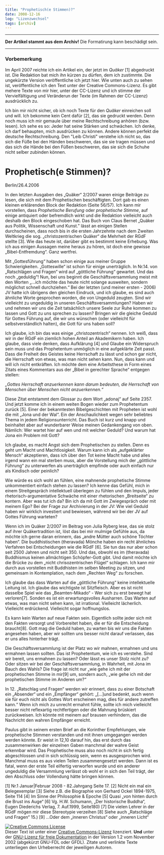 ```yaml
---
title: "Prophetisch(e Stimmen)?"
date: 2008-12-16
log: "Lizenzwechsel"
tags: [archiv]
---
```

<hr><b>Der Artikel stammt aus dem Archiv!</b> Die Formatirung kann beschädigt sein.<hr>
<h3>Vorbemerkung</h3>
Im April 2007 reichte ich ein Artikel ein, der jetzt im <i>Quäker</i> [1] abgedruckt ist. Die Redaktion bat mich ihn kürzen zu dürfen, dem ich zustimmte. Die ungekürzte Version veröffentliche ich jetzt hier.
<!--break-->
Wie unten auch zu sehen ist, veröffentliche ich den Text unter der Creative Commons-Lizenz. Es gibt mehere Texte von mir hier, unter der CC-Lizenz und ich stimme der Vervielfältigung und Veränderun der Texte (im Rahmen der CC-Lizenz) ausdrücklich zu.

Ich bin mir nicht sicher, ob ich noch Texte für den <i>Quäker</i> einreichen soll und will. Ich bekomme kein Cent dafür [2], das sie gedruckt werden. Denn noch muss ich mir gemaule über meine Rechtschreibung anhören (bzw. lesen). Ich sehe es so: Jeder hat seine Stärken und schwächen. Ich denke, ich darf behaupten, mich ausdrücken zu können. Andere können perfekt die deutsche Rechtschreibung. Den "Leib Christi" verstehe ich nicht so, das sich die Füße bei den Händen beschweren, das sie sie tragen müssen und das sich die Hände bei den Füßen beschweren, das sie sich die Schuhe nicht selber zubinden können.


<h1>Prophetisch(e Stimmen)?</h1>


Berlin/26.4.2006

In den letzten Ausgaben des „Quäker“ 2/2007 waren einige Beiträge zu lesen, die sich mit dem Prophetischen beschäftigten. Dort gab es einen kleinen erklärenden Block der Redaktion (Seite 56/57). Ich kann mir vorstellen, dass <i>Prophetische Berufung</i> oder <i>prophetische Stimme</i>, auf einige antiquiert oder befremdlich wirkt und die Redaktion vielleicht auch deshalb den Block eingeschoben hat. Das Buch von  Claus Bernet „Quäker aus Politik, Wissenschaft und Kunst.” lässt an einigen Stellen durchscheinen, dass noch bis in die ersten Jahrzehnte nach dem Zweiten Weltkrieg die sog. „christozentrischen Quäker“ die Mehrheit der RGdF stellte [3]. Wie das heute ist, darüber gibt es bestimmt keine Erhebung. Was ich aus einigen Aussagen meine heraus zu hören, ist doch eine gewisse „Bibel-Entfremdung“. Ganz wertfrei.

Mit „Gottesführung“ haben schon einige aus meiner Gruppe Schwierigkeiten. „Gotteswille“ ist schon für einige unerträglich. In Nr.14. von „Ratschlägen und Fragen“ wird auf „göttliche Führung“ gewartet. Und das noch „geduldig“! Nun, bei uns beginnt die Geschäftsversammlung meist mit den Worten „...ich möchte das heute nicht solange ausweiten, sondern möglichst schnell durchziehen.“ Bei der letzten (und meiner ersten - 2006) JV hatte ich übrigens den gleichen Eindruck, und ich glaube, es sind auch ähnliche Worte gesprochen worden, die von Ungeduld zeugten. Sind wir vielleicht zu ungeduldig in unseren Geschäftsversammlungen? Haben wir und nehmen wir uns die Zeit tatsächlich unsere Seele zur Ruhe kommen zu lassen und Gott zu uns sprechen zu lassen? Bringen wir die gleiche Geduld für Gottes Führung auf, die wir uns wünschen (oder vielleicht für selbstverständlich halten), die Gott für uns haben soll?

Ich glaube, ich bin das was einige „christozentrisch“ nennen. Ich weiß, dass wir in der RGdF ein ziemlich hohen Anteil an Akademikern haben. Ich glaube, dass viele denken, dass Aufklärung [4] und Glaube ein Widerspruch sein muss und das Prophetentum unmöglich in eine aufgeklärte Zeit passt. Dass die Freiheit des Geistes keine Herrschaft zu lässt und schon gar nicht, die Herrschaft von etwas, was man nicht sehen kann. Nun, dass kann und will ich nicht entkräften. Ich möchte dem eine Arbeitsthese in Form eines Zitats eines Kommentars aus der „Bibel in gerechter Sprache“ entgegen stellen:

<i>„Gottes Herrschaft anzuerkennen kann darum bedeuten, die Herrschaft von Menschen über Menschen nicht anzuerkennen.“</i>

Diese Zitat entstammt dem Glossar  zu dem Wort „adonaj“ auf Seite 2357. Und jetzt komme ich in einem weiten Bogen wieder zum Prophetentum zurück [5]. Einer der bekanntesten Bibelgeschichten mit Propheten ist wohl die mit „Jona und der Wal“. Ein der Anschaulichkeit wegen sehr beliebtes Thema in jedem Religionsunterricht. Das Buch ist kurz und knapp und beinhaltet aber auf wunderbarer Weise meinen Gedankengang von oben. Nämlich: Wer wartet hier auf wen und mit welcher Geduld? Und warum hat Jona ein Problem mit Gott?

Ich glaube, es macht Angst sich dem Prophetischen zu stellen. Denn es geht um Macht und Machtlosigkeit. Warum kann ich als „aufgeklärter Mensch“ akzeptieren, dass ich über den Tot keine Macht habe und alles irgend wann ein mal sterben muss, aber die Vorstellung mich der „göttliche Führung“ zu unterwerfen als unerträglich empfinde oder auch einfach nur als Kindisch oder peinlich?

Wie würde es sich wohl an fühlen,  eine mahnende prophetische Stimme unkommentiert einfach stehen zu lassen? Ich kenne das Gefühl, mich in einem Streitgespräch intellektuell überlegen zu fühlen und den Impuls, jeder rhetorisch-argumentative Schwäche  mit einer rhetorischen „Breitseite“ zu kontern. Aber was tut ich da? Bin ich da mit Gott im Zwiegespräch oder mit meinem Ego? Bei der Frage zur Archivierung in der JV: Wie viel Geduld haben wir wirklich investiert und bewiesen, während wir bei der JV auf Gottes Führung warteten?  

Wenn ich im Quäker 2/2007 im Beitrag von Julia Ryberg lese, das sie stolz auf ihrer Quäkertradition ist, löst das bei mir mulmige Gefühle aus, da möchte ich gerne daran erinnern, das „andre Mütter auch schöne Töchter haben“. Die buddhistischen (theravada) Mönche haben ein recht ähnliches Verfahren bei Entscheidungen wie die RGdF [6]. Sie tun das nur aber schon seit 2500 Jahren und nicht seit 350. Und das, obwohl es im (theravada) Buddhismus keinen allmächtigen Schöpfer-Gott gibt. Und damit möchte ich die Brücke zu dem „nicht chrisozentrischen Flügel“ schlagen. Ich kann mir durch aus vorstellen mit Buddhisten im selben Meeting zu sitzen, und gemeinsam in Kontemplation, nach dem „Rechten Weg“ zu forschen.  

Ich glaube das dass Warten auf die „göttliche Führung“ keine intellektuelle Leitung ist. Ich glaube das wichtigste ist Sitzfleisch. Aber es ist nicht dasselbe Spiel wie das „Beamten-Mikado“ - Wer sich zu erst bewegt hat verloren[7].  Sonden es ist ein erwartungsvolles Ausharren. Das Warten auf etwas, was man nicht sehen kann, ist irrational. Vielleicht lächerlich. Vielleicht erdrückend. Vielleicht sogar hoffnungslos.

Es kann kein Warten auf neue Fakten sein. Eigentlich sollte jeder sich mit den Fakten versorgt und Vorbereitet haben, die er für die Entscheidung braucht[8]. Gott mag die Geduld haben, zu warten bis wir uns die Fakten angesehen haben, aber wir sollten uns besser nicht darauf verlassen, das er uns alles hinterher trägt.

Die Geschäftsversammlung ist der Platz wo wir mahnen, ermahnen und uns ermahnen lassen sollten. Das ist Prophetentum, wie ich es verstehe. Sind wir bereit, uns ermahnen zu lassen? Oder lässt es unser Stolz nicht zu? Oder sitzen wir bei der Geschäftsversammlung, in Wahrheit, mit Jona im Bauch des Wahls?
Die frage ist nicht nur „wie gehe ich mit der prophetischen Stimme in mir[9] um, sondern auch, „wie gehe ich mit der prophetischen Stimme im Anderen um?“

In 12. „Ratschlag und Fragen“ werden wir erinnert, dass zu einer Botschaft ein „Absender“ und ein „Empfänger“ gehört: „[...]und bedenkt, auch wenn sie für euch nicht als Gottes Wort erscheinen mag, dies für andere zutreffen kann.“ Wenn ich mich zu unrecht ermahnt fühle, sollte ich mich vielleicht besser nicht reflexartig rechtfertigen oder die Mahnung brüskiert zurückweisen. Ich könnte mit meinem auf brausen verhindern, das die Nachricht den wahren Empfänger erreicht.

Paulus gibt in seinem ersten Brief an die Korinther Empfehlungen, wie prophetische Stimmen verstanden und mit ihnen umgegangen werden werden könnte. Er weist in 12,10 darauf hin, das erst durch das zusammenwirken der einzelnen Gaben manchmal der wahre Geist erkennbar wird. Das Prophetische muss also noch nicht in sich fertig abgeschlossen und in sich schlüssig sein, wenn es ausgesprochen wird. Manchmal muss es aus vielen Teilen zusammengesetzt werden. Dann ist es fatal, wenn der erste Teil eilfertig verworfen wurde und ein anderer ungeduldig die Versammlung verlässt ob wohl er in sich den Teil trägt, der den Abschluss oder Vollendung hätte bringen können.  


[1] Nr.1 Januar|Februar 2008 - 82.Jahrgang Seite 17.
[2] Nicht ein mal ein Belegexemplar
[3] Siehe z.B. die Biographie von Gerhard Ockel 1894-1975, Seite 114
[4] Im Sinne der Philosophie & Epoche
[5] Quasi „von hinten durch die Brust ins Auge“
[6] Vg. H.W. Schumann, „Der historische Buddha“, Eugen Diederichs Verlag, 7. Auf.1999, Seite180)
[7] Die vielen Lehrer in der RGdF mögen mir diese Stereotypie verzeihen
[8] Siehe auch „Ratschläge und Fragen“ 15.)
[9] ...Oder dem „inneren Christus“ oder „inneren Licht“


<a rel="license" href="http://creativecommons.org/licenses/by-sa/3.0/de/"><img alt="Creative Commons License" style="border-width:0" src="http://i.creativecommons.org/l/by-sa/3.0/de/88x31.png" /></a><br />Dieser <span xmlns:dc="http://purl.org/dc/elements/1.1/" href="http://purl.org/dc/dcmitype/Text" rel="dc:type">Text</span> ist unter einer <a rel="license" href="http://creativecommons.org/licenses/by-sa/3.0/de/">Creative Commons-Lizenz</a> lizenziert. <b>Und</b> unter der <a href="http://de.wikipedia.org/wiki/GFDL">GNU-Lizenz für freie Dokumentation</a> in der Version 1.2 vom November 2002 (abgekürzt GNU-FDL oder GFDL). Zitate und verlinkte Texte unterliegen den Urheberrecht der jeweiligen Autoren.

